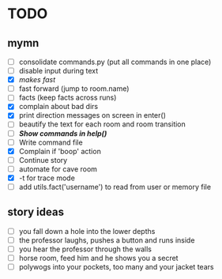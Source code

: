 # TODO

## mymn
- [ ] consolidate commands.py (put all commands in one place)
- [ ] disable input during text
- [x] *makes fast*
- [ ] fast forward (jump to room.name)
- [ ] facts (keep facts across runs)
- [x] complain about bad dirs
- [x] print direction messages on screen in enter()
- [ ] beautify the text for each room and room transition
- [ ] ***Show commands in help()***
- [ ] Write command file
- [x] Complain if 'boop' action
- [ ] Continue story
- [ ] automate for cave room
- [x] -t for trace mode
- [ ] add utils.fact('username') to read from user or memory file

## story ideas
- [ ] you fall down a hole into the lower depths
- [ ] the professor laughs, pushes a button and runs inside
- [ ] you hear the professor through the walls
- [ ] horse room, feed him and he shows you a secret
- [ ] polywogs into your pockets, too many and your jacket tears
